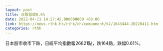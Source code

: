 ```yaml
---
layout: post
title: 日股低收0.6%
date: 2022-04-11 14:27:42.000000000 +08:00
link: https://news.rthk.hk/rthk/ch/component/k2/1643444-20220411.htm
categories: rthk
---
```


日本股市收市下跌，日經平均指數報26821點，跌164點，跌幅0.61%。

